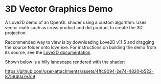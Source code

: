 # 3D Vector Graphics Demo

A Love2D demo of an OpenGL shader using a custom algorithm. Uses vector math such as cross product and dot product to create the 3D projection.

Recommended way to view is by downloading Love2D v11.5 and dragging the source folder onto love.exe. For instructions on building the demo from its source, see the [Love2D documentation](https://love2d.org/wiki/Game_Distribution).

Shown below is a hilly landscape rendered with the shader:

https://github.com/user-attachments/assets/4ffc9094-2e74-4820-b522-875940a7e7c9
